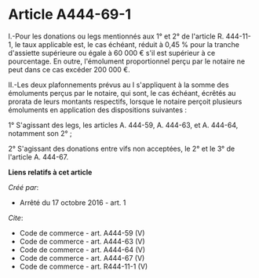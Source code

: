 # Article A444-69-1

I.-Pour les donations ou legs mentionnés aux 1° et 2° de l'article R. 444-11-1, le taux applicable est, le cas échéant,
réduit à 0,45 % pour la tranche d'assiette supérieure ou égale à 60 000 € s'il est supérieur à ce pourcentage. En outre,
l'émolument proportionnel perçu par le notaire ne peut dans ce cas excéder 200 000 €. 

II.-Les deux plafonnements prévus au I s'appliquent à la somme des émoluments perçus par le notaire, qui sont, le cas
échéant, écrêtés au prorata de leurs montants respectifs, lorsque le notaire perçoit plusieurs émoluments en application des
dispositions suivantes : 

1° S'agissant des legs, les articles A. 444-59, A. 444-63, et A. 444-64, notamment son 2° ; 

2° S'agissant des donations entre vifs non acceptées, le 2° et le 3° de l'article A. 444-67.

**Liens relatifs à cet article**

_Créé par_:

  - Arrêté du 17 octobre 2016 - art. 1

_Cite_:

  - Code de commerce - art. A444-59 (V)
  - Code de commerce - art. A444-63 (V)
  - Code de commerce - art. A444-64 (V)
  - Code de commerce - art. A444-67 (V)
  - Code de commerce - art. R444-11-1 (V)
